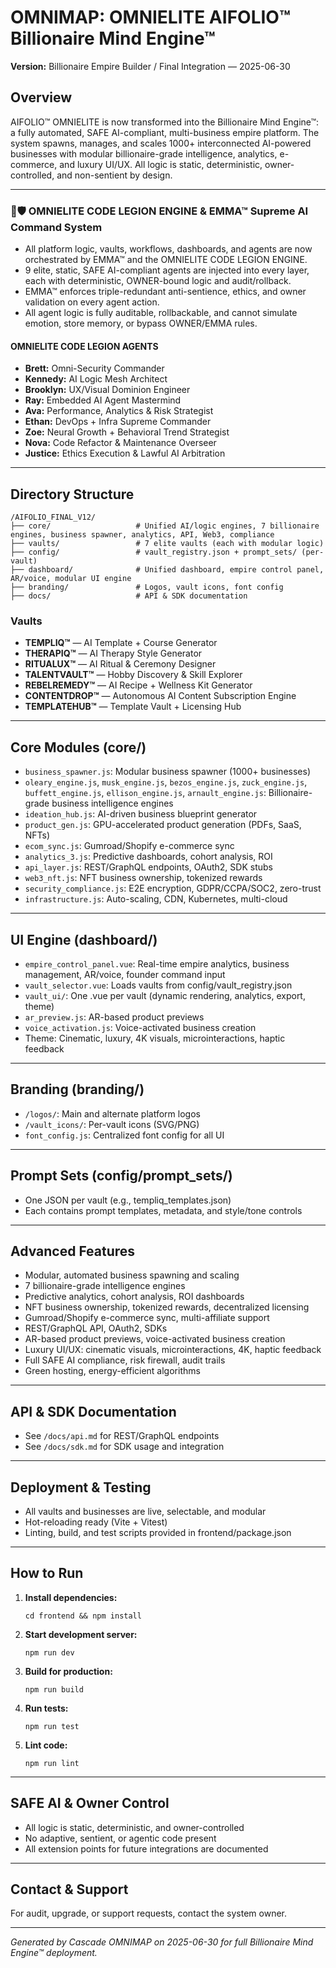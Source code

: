 # OMNIMAP: OMNIELITE AIFOLIO™ Billionaire Mind Engine™

**Version:** Billionaire Empire Builder / Final Integration — 2025-06-30

## Overview
AIFOLIO™ OMNIELITE is now transformed into the Billionaire Mind Engine™: a fully automated, SAFE AI-compliant, multi-business empire platform. The system spawns, manages, and scales 1000+ interconnected AI-powered businesses with modular billionaire-grade intelligence, analytics, e-commerce, and luxury UI/UX. All logic is static, deterministic, owner-controlled, and non-sentient by design.

---

### 🧠🛡️ OMNIELITE CODE LEGION ENGINE & EMMA™ Supreme AI Command System

- All platform logic, vaults, workflows, dashboards, and agents are now orchestrated by EMMA™ and the OMNIELITE CODE LEGION ENGINE.
- 9 elite, static, SAFE AI-compliant agents are injected into every layer, each with deterministic, OWNER-bound logic and audit/rollback.
- EMMA™ enforces triple-redundant anti-sentience, ethics, and owner validation on every agent action.
- All agent logic is fully auditable, rollbackable, and cannot simulate emotion, store memory, or bypass OWNER/EMMA rules.

#### OMNIELITE CODE LEGION AGENTS
- **Brett:** Omni-Security Commander
- **Kennedy:** AI Logic Mesh Architect
- **Brooklyn:** UX/Visual Dominion Engineer
- **Ray:** Embedded AI Agent Mastermind
- **Ava:** Performance, Analytics & Risk Strategist
- **Ethan:** DevOps + Infra Supreme Commander
- **Zoe:** Neural Growth + Behavioral Trend Strategist
- **Nova:** Code Refactor & Maintenance Overseer
- **Justice:** Ethics Execution & Lawful AI Arbitration

---

## Directory Structure

```
/AIFOLIO_FINAL_V12/
├── core/                   # Unified AI/logic engines, 7 billionaire engines, business spawner, analytics, API, Web3, compliance
├── vaults/                 # 7 elite vaults (each with modular logic)
├── config/                 # vault_registry.json + prompt_sets/ (per-vault)
├── dashboard/              # Unified dashboard, empire control panel, AR/voice, modular UI engine
├── branding/               # Logos, vault icons, font config
├── docs/                   # API & SDK documentation
```

### Vaults
- **TEMPLIQ™** — AI Template + Course Generator
- **THERAPIQ™** — AI Therapy Style Generator
- **RITUALUX™** — AI Ritual & Ceremony Designer
- **TALENTVAULT™** — Hobby Discovery & Skill Explorer
- **REBELREMEDY™** — AI Recipe + Wellness Kit Generator
- **CONTENTDROP™** — Autonomous AI Content Subscription Engine
- **TEMPLATEHUB™** — Template Vault + Licensing Hub

---

## Core Modules (core/)
- `business_spawner.js`: Modular business spawner (1000+ businesses)
- `oleary_engine.js`, `musk_engine.js`, `bezos_engine.js`, `zuck_engine.js`, `buffett_engine.js`, `ellison_engine.js`, `arnault_engine.js`: Billionaire-grade business intelligence engines
- `ideation_hub.js`: AI-driven business blueprint generator
- `product_gen.js`: GPU-accelerated product generation (PDFs, SaaS, NFTs)
- `ecom_sync.js`: Gumroad/Shopify e-commerce sync
- `analytics_3.js`: Predictive dashboards, cohort analysis, ROI
- `api_layer.js`: REST/GraphQL endpoints, OAuth2, SDK stubs
- `web3_nft.js`: NFT business ownership, tokenized rewards
- `security_compliance.js`: E2E encryption, GDPR/CCPA/SOC2, zero-trust
- `infrastructure.js`: Auto-scaling, CDN, Kubernetes, multi-cloud

---

## UI Engine (dashboard/)
- `empire_control_panel.vue`: Real-time empire analytics, business management, AR/voice, founder command input
- `vault_selector.vue`: Loads vaults from config/vault_registry.json
- `vault_ui/`: One .vue per vault (dynamic rendering, analytics, export, theme)
- `ar_preview.js`: AR-based product previews
- `voice_activation.js`: Voice-activated business creation
- Theme: Cinematic, luxury, 4K visuals, microinteractions, haptic feedback

---

## Branding (branding/)
- `/logos/`: Main and alternate platform logos
- `/vault_icons/`: Per-vault icons (SVG/PNG)
- `font_config.js`: Centralized font config for all UI

---

## Prompt Sets (config/prompt_sets/)
- One JSON per vault (e.g., templiq_templates.json)
- Each contains prompt templates, metadata, and style/tone controls

---

## Advanced Features
- Modular, automated business spawning and scaling
- 7 billionaire-grade intelligence engines
- Predictive analytics, cohort analysis, ROI dashboards
- NFT business ownership, tokenized rewards, decentralized licensing
- Gumroad/Shopify e-commerce sync, multi-affiliate support
- REST/GraphQL API, OAuth2, SDKs
- AR-based product previews, voice-activated business creation
- Luxury UI/UX: cinematic visuals, microinteractions, 4K, haptic feedback
- Full SAFE AI compliance, risk firewall, audit trails
- Green hosting, energy-efficient algorithms

---

## API & SDK Documentation
- See `/docs/api.md` for REST/GraphQL endpoints
- See `/docs/sdk.md` for SDK usage and integration

---

## Deployment & Testing
- All vaults and businesses are live, selectable, and modular
- Hot-reloading ready (Vite + Vitest)
- Linting, build, and test scripts provided in frontend/package.json

---

## How to Run

1. **Install dependencies:**
   ```
   cd frontend && npm install
   ```
2. **Start development server:**
   ```
   npm run dev
   ```
3. **Build for production:**
   ```
   npm run build
   ```
4. **Run tests:**
   ```
   npm run test
   ```
5. **Lint code:**
   ```
   npm run lint
   ```

---

## SAFE AI & Owner Control
- All logic is static, deterministic, and owner-controlled
- No adaptive, sentient, or agentic code present
- All extension points for future integrations are documented

---

## Contact & Support
For audit, upgrade, or support requests, contact the system owner.

---

*Generated by Cascade OMNIMAP on 2025-06-30 for full Billionaire Mind Engine™ deployment.*
